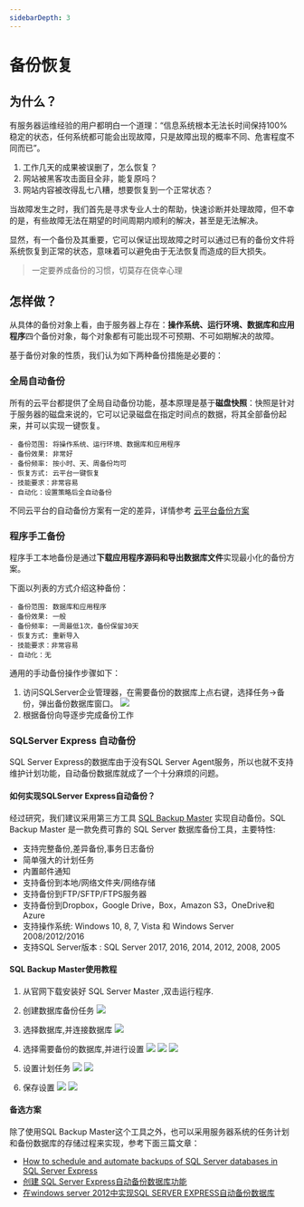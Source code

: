 ```yaml
---
sidebarDepth: 3
---
```


# 备份恢复

## 为什么？

有服务器运维经验的用户都明白一个道理：“信息系统根本无法长时间保持100%稳定的状态，任何系统都可能会出现故障，只是故障出现的概率不同、危害程度不同而已”。

1. 工作几天的成果被误删了，怎么恢复？
2. 网站被黑客攻击面目全非，能复原吗？
3. 网站内容被改得乱七八糟，想要恢复到一个正常状态？ 

当故障发生之时，我们首先是寻求专业人士的帮助，快速诊断并处理故障，但不幸的是，有些故障无法在期望的时间周期内顺利的解决，甚至是无法解决。

显然，有一个备份及其重要，它可以保证出现故障之时可以通过已有的备份文件将系统恢复到正常的状态，意味着可以避免由于无法恢复而造成的巨大损失。

> 一定要养成备份的习惯，切莫存在侥幸心理

## 怎样做？

从具体的备份对象上看，由于服务器上存在：**操作系统、运行环境、数据库和应用程序**四个备份对象，每个对象都有可能出现不可预期、不可如期解决的故障。  

基于备份对象的性质，我们认为如下两种备份措施是必要的：

### 全局自动备份

所有的云平台都提供了全局自动备份功能，基本原理是基于**磁盘快照**：快照是针对于服务器的磁盘来说的，它可以记录磁盘在指定时间点的数据，将其全部备份起来，并可以实现一键恢复。

```
- 备份范围: 将操作系统、运行环境、数据库和应用程序
- 备份效果: 非常好
- 备份频率: 按小时、天、周备份均可
- 恢复方式: 云平台一键恢复
- 技能要求：非常容易
- 自动化：设置策略后全自动备份
```

不同云平台的自动备份方案有一定的差异，详情参考 [云平台备份方案](https://support.websoft9.com/docs/faq/zh/tech-instance.html)

### 程序手工备份

程序手工本地备份是通过**下载应用程序源码和导出数据库文件**实现最小化的备份方案。

下面以列表的方式介绍这种备份：
```
- 备份范围: 数据库和应用程序
- 备份效果: 一般
- 备份频率: 一周最低1次，备份保留30天
- 恢复方式: 重新导入
- 技能要求：非常容易
- 自动化：无
```
通用的手动备份操作步骤如下：

1. 访问SQLServer企业管理器，在需要备份的数据库上点右键，选择任务->备份，弹出备份数据库窗口。 
   ![](http://libs.websoft9.com/Websoft9/DocsPicture/zh/sqlserver/sqlserver-backup-websoft9.png)
2. 根据备份向导逐步完成备份工作

### SQLServer Express 自动备份

SQL Server Express的数据库由于没有SQL Server Agent服务，所以也就不支持维护计划功能，自动备份数据库就成了一个十分麻烦的问题。

#### 如何实现SQLServer Express自动备份？

经过研究，我们建议采用第三方工具 [SQL Backup Master](https://www.sqlbackupmaster.com/)  实现自动备份。SQL Backup Master 是一款免费可靠的 SQL Server 数据库备份工具，主要特性:

* 支持完整备份,差异备份,事务日志备份
* 简单强大的计划任务
* 内置邮件通知
* 支持备份到本地/网络文件夹/网络存储
* 支持备份到FTP/SFTP/FTPS服务器
* 支持备份到Dropbox，Google Drive，Box，Amazon S3，OneDrive和Azure
* 支持操作系统: Windows 10, 8, 7, Vista 和 Windows Server 2008/2012/2016
* 支持SQL Server版本 : SQL Server 2017, 2016, 2014, 2012, 2008, 2005


#### SQL Backup Master使用教程

1. 从官网下载安装好 SQL Server Master ,双击运行程序.
2. 创建数据库备份任务
    ![](http://libs.websoft9.com/Websoft9/DocsPicture/zh/sqlserver/sqlserver-bak-websoft9.png)
3. 选择数据库,并连接数据库 
    ![](http://libs.websoft9.com/Websoft9/DocsPicture/zh/sqlserver/sqlserver-bak2-websoft9.png.png)
4. 选择需要备份的数据库,并进行设置
	![](http://libs.websoft9.com/Websoft9/DocsPicture/zh/sqlserver/sqlserver-bak3-websoft9.png)
    ![](http://libs.websoft9.com/Websoft9/DocsPicture/zh/sqlserver/sqlserver-bak4-websoft9.png)
    ![](http://libs.websoft9.com/Websoft9/DocsPicture/zh/sqlserver/sqlserver-bak5-websoft9.png.png)
 5. 设置计划任务
    ![](http://libs.websoft9.com/Websoft9/DocsPicture/zh/sqlserver/sqlserver-bak6-websoft9.png)
    ![](http://libs.websoft9.com/Websoft9/DocsPicture/zh/sqlserver/sqlserver-bak7-websoft9.png)
    
 6. 保存设置
 	![](http://libs.websoft9.com/Websoft9/DocsPicture/zh/sqlserver/sqlserver-bak8-websoft9.png)
    ![](http://libs.websoft9.com/Websoft9/DocsPicture/zh/sqlserver/sqlserver-bak9-websoft9.png)
    
####  备选方案

除了使用SQL Backup Master这个工具之外，也可以采用服务器系统的任务计划和备份数据库的存储过程来实现，参考下面三篇文章：

* [How to schedule and automate backups of SQL Server databases in SQL Server Express](https://support.microsoft.com/en-us/kb/2019698)
* [创建 SQL Server Express自动备份数据库功能](http://shiyousan.com/post/635612483753095970)
* [在windows server 2012中实现SQL SERVER EXPRESS自动备份数据库](http://shiyousan.com/post/635615192184858364)